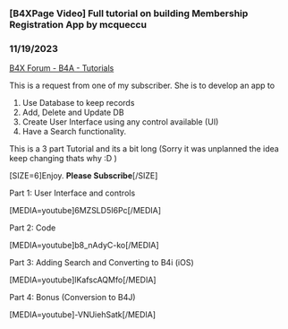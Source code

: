 ### [B4XPage Video] Full tutorial on building Membership Registration App by mcqueccu
### 11/19/2023
[B4X Forum - B4A - Tutorials](https://www.b4x.com/android/forum/threads/157407/)

This is a request from one of my subscriber. She is to develop an app to  
1. Use Database to keep records  
2. Add, Delete and Update DB  
3. Create User Interface using any control available (UI)  
4. Have a Search functionality.  
  
This is a 3 part Tutorial and its a bit long (Sorry it was unplanned the idea keep changing thats why :D )  
  
[SIZE=6]Enjoy. **Please Subscribe**[/SIZE]  
  
Part 1: User Interface and controls  
  
[MEDIA=youtube]6MZSLD5I6Pc[/MEDIA]  
  
  
Part 2: Code  
  
[MEDIA=youtube]b8\_nAdyC-ko[/MEDIA]  
  
  
Part 3: Adding Search and Converting to B4i (iOS)  
  
[MEDIA=youtube]lKafscAQMfo[/MEDIA]  
  
  
Part 4: Bonus (Conversion to B4J)  
  
[MEDIA=youtube]-VNUiehSatk[/MEDIA]